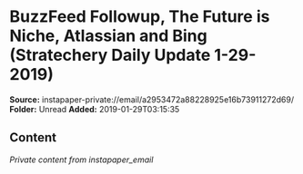 # BuzzFeed Followup, The Future is Niche, Atlassian and Bing (Stratechery Daily Update 1-29-2019)

**Source:** instapaper-private://email/a2953472a88228925e16b73911272d69/
**Folder:** Unread
**Added:** 2019-01-29T03:15:35




## Content
*Private content from instapaper_email*
